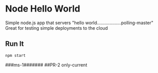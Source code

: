 # Node Hello World

Simple node.js app that servers "hello world...................polling-master"
Great for testing simple deployments to the cloud

## Run It

`npm start`

###ms-1#######
##PR-2 only-current
